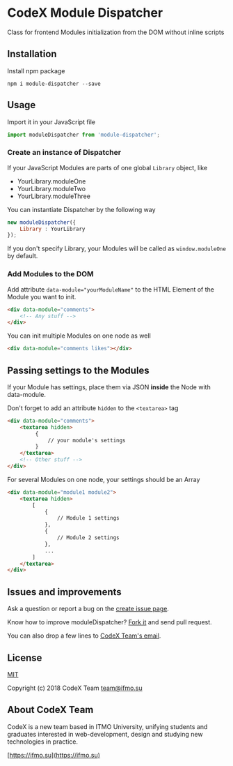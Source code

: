 # CodeX Module Dispatcher

Class for frontend Modules initialization from the DOM without inline scripts

## Installation

Install npm package
```
npm i module-dispatcher --save
```

## Usage

Import it in your JavaScript file
```js
import moduleDispatcher from 'module-dispatcher';
```

### Create an instance of Dispatcher

If your JavaScript Modules are parts of one global `Library` object, like

- YourLibrary.moduleOne
- YourLibrary.moduleTwo
- YourLibrary.moduleThree

You can instantiate Dispatcher by the following way
```js
new moduleDispatcher({
    Library : YourLibrary
});
```
If you don't specify Library, your Modules will be called as `window.moduleOne` by default.

### Add Modules to the DOM

Add attribute ```data-module="yourModuleName"``` to the HTML Element of the Module you want to init.
```html
<div data-module="comments">
    <!-- Any stuff -->
</div>
```
You can init multiple Modules on one node as well
```html
<div data-module="comments likes"></div>
```

## Passing settings to the Modules

If your Module has settings, place them via JSON **inside** the Node with data-module.

Don't forget to add an attribute `hidden` to the `<textarea>` tag
```html
<div data-module="comments">
    <textarea hidden>
         {
             // your module's settings
         }
    </textarea>
    <!-- Other stuff -->
</div>
```
For several Modules on one node, your settings should be an Array
```html
<div data-module="module1 module2">
    <textarea hidden>
        [
            {
                // Module 1 settings
            },
            {
                // Module 2 settings
            },
            ...
        ]
    </textarea>
</div>
```

## Issues and improvements

Ask a question or report a bug on the [create issue page](https://github.com/codex-team/moduleDispatcher/issues/new).

Know how to improve moduleDispatcher? [Fork it](https://github.com/codex-team/moduleDispatcher) and send pull request.

You can also drop a few lines to [CodeX Team's email](mailto:team@ifmo.su).

## License

[MIT](https://github.com/codex-team/dispatcher/LICENSE)

Copyright (c) 2018 CodeX Team <team@ifmo.su>

## About CodeX Team

CodeX is a new team based in ITMO University, unifying students and graduates interested in web-development, design and studying new technologies in practice.

[https://ifmo.su](https://ifmo.su) 
